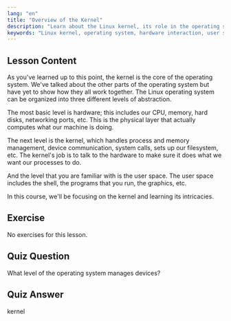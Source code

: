 ```yaml
---
lang: "en"
title: "Overview of the Kernel"
description: "Learn about the Linux kernel, its role in the operating system, and how it interacts with hardware and user space. Understand core OS components."
keywords: "Linux kernel, operating system, hardware interaction, user space, Linux tutorial, beginner guide"
---
```


## Lesson Content

As you've learned up to this point, the kernel is the core of the operating system. We've talked about the other parts of the operating system but have yet to show how they all work together. The Linux operating system can be organized into three different levels of abstraction.

The most basic level is hardware; this includes our CPU, memory, hard disks, networking ports, etc. This is the physical layer that actually computes what our machine is doing.

The next level is the kernel, which handles process and memory management, device communication, system calls, sets up our filesystem, etc. The kernel's job is to talk to the hardware to make sure it does what we want our processes to do.

And the level that you are familiar with is the user space. The user space includes the shell, the programs that you run, the graphics, etc.

In this course, we'll be focusing on the kernel and learning its intricacies.

## Exercise

No exercises for this lesson.

## Quiz Question

What level of the operating system manages devices?

## Quiz Answer

kernel
